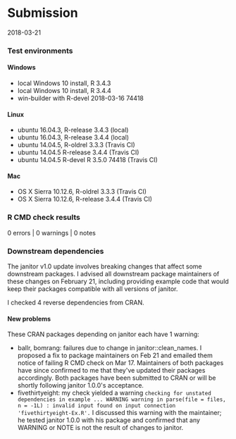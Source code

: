 # Submission
2018-03-21

### Test environments

#### Windows
* local Windows 10 install, R 3.4.3
* local Windows 10 install, R 3.4.4
* win-builder with R-devel 2018-03-16 74418

#### Linux
* ubuntu 16.04.3, R-release 3.4.3 (local)
* ubuntu 16.04.3, R-release 3.4.4 (local)
* ubuntu 14.04.5, R-oldrel 3.3.3 (Travis CI)
* ubuntu 14.04.5 R-release 3.4.4 (Travis CI)
* ubuntu 14.04.5 R-devel R 3.5.0 74418 (Travis CI)

#### Mac
* OS X Sierra 10.12.6, R-oldrel 3.3.3 (Travis CI)
* OS X Sierra 10.12.6, R-release 3.4.4 (Travis CI)

### R CMD check results
0 errors | 0 warnings | 0 notes

### Downstream dependencies
The janitor v1.0 update involves breaking changes that affect some downstream packages.  I advised all downstream package maintainers of these changes on February 21, including providing example code that would keep their packages compatible with all versions of janitor.

I checked 4 reverse dependencies from CRAN.

#### New problems
These CRAN packages depending on janitor each have 1 warning:

* ballr, bomrang: failures due to change in janitor::clean_names. I proposed a fix to package maintainers on Feb 21 and emailed them notice of failing R CMD check on Mar 17.  Maintainers of both packages have since confirmed to me that they've updated their packages accordingly.  Both packages have been submitted to CRAN or will be shortly following janitor 1.0.0's acceptance.
* fivethirtyeight: my check yielded a warning `checking for unstated dependencies in example ... WARNING warning in parse(file = files, n = -1L) : invalid input found on input connection 'fivethirtyeight-Ex.R'.`   I discussed this warning with the maintainer; he tested janitor 1.0.0 with his package and confirmed that any WARNING or NOTE is not the result of changes to janitor.
